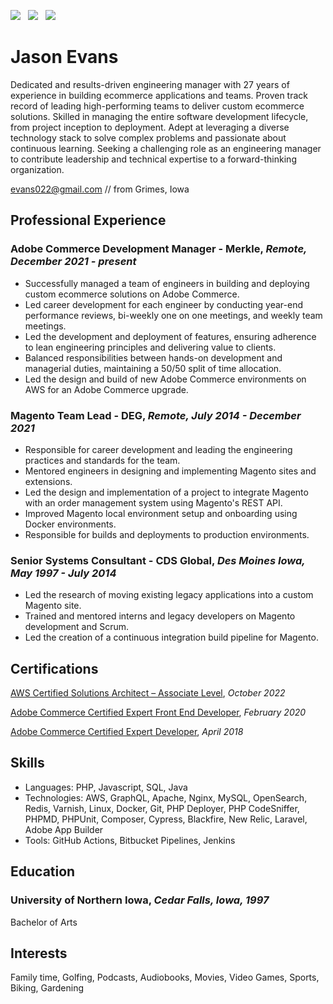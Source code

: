 [![](https://img.shields.io/badge/PDF-Download-1abc9c?style=for-the-badge)](https://github.com/jasonevans1/resume/releases/latest/download/jason_evans_resume.pdf) &nbsp; [![](https://img.shields.io/badge/jasonevans-0077B5?style=for-the-badge&logo=linkedin&logoColor=white)](https://www.linkedin.com/in/jason-evans1/) &nbsp; [![](https://img.shields.io/badge/jasonevans1-1DA1F2?style=for-the-badge&logo=twitter&logoColor=white)](https://twitter.com/jasonevans1)


# Jason Evans

Dedicated and results-driven engineering manager with 27 years of experience in building ecommerce applications and teams. Proven track record of leading high-performing teams to deliver custom ecommerce solutions. Skilled in managing the entire software development lifecycle, from project inception to deployment. Adept at leveraging a diverse technology stack to solve complex problems and passionate about continuous learning. Seeking a challenging role as an engineering manager to contribute leadership and technical expertise to a forward-thinking organization.

[evans022@gmail.com](mailto:evans022@gmail.com) // from Grimes, Iowa

## Professional Experience

### Adobe Commerce Development Manager - Merkle, _Remote, December 2021 - present_

- Successfully managed a team of engineers in building and deploying custom ecommerce solutions on Adobe Commerce. 
- Led career development for each engineer by conducting year-end performance reviews, bi-weekly one on one meetings, and weekly team meetings.
- Led the development and deployment of features, ensuring adherence to lean engineering principles and delivering value to clients.
- Balanced responsibilities between hands-on development and managerial duties, maintaining a 50/50 split of time allocation.
- Led the design and build of new Adobe Commerce environments on AWS for an Adobe Commerce upgrade.

### Magento Team Lead - DEG, _Remote, July 2014 - December 2021_

- Responsible for career development and leading the engineering practices and standards for the team.
- Mentored engineers in designing and implementing Magento sites and extensions.
- Led the design and implementation of a project to integrate Magento with an order management system using Magento's REST API. 
- Improved Magento local environment setup and onboarding using Docker environments.
- Responsible for builds and deployments to production environments.


### Senior Systems Consultant - CDS Global, _Des Moines Iowa, May 1997 - July 2014_

- Led the research of moving existing legacy applications into a custom Magento site.
- Trained and mentored interns and legacy developers on Magento development and Scrum.
- Led the creation of a continuous integration build pipeline for Magento. 

## Certifications

[AWS Certified Solutions Architect – Associate Level](https://www.credly.com/badges/1edd0b05-5530-4089-919b-7d878c85fdca), _October 2022_

[Adobe Commerce Certified Expert Front End Developer](https://www.credly.com/badges/c12697d1-3dd4-4642-8519-3bd34edf6c83/public_url), _February 2020_

[Adobe Commerce Certified Expert Developer](https://www.credly.com/badges/be17864e-cc41-4951-a5c6-5051d9cf2735), _April 2018_ 

## Skills

- Languages: PHP, Javascript, SQL, Java
- Technologies: AWS, GraphQL, Apache, Nginx, MySQL, OpenSearch, Redis, Varnish, Linux, Docker, Git, PHP Deployer, PHP CodeSniffer, PHPMD, PHPUnit, Composer, Cypress, Blackfire, New Relic, Laravel, Adobe App Builder
- Tools: GitHub Actions, Bitbucket Pipelines, Jenkins

## Education 

### University of Northern Iowa, _Cedar Falls, Iowa, 1997_

Bachelor of Arts

## Interests

Family time, Golfing, Podcasts, Audiobooks, Movies, Video Games, Sports, Biking, Gardening


